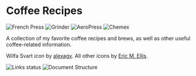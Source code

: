 # Coffee Recipes

![French Press](https://cdn.rawgit.com/andmos/Coffee/master/img/FrenchPress.svg)
![Grinder](https://cdn.rawgit.com/andmos/Coffee/master/img/Grinder.svg)
![AeroPress](https://cdn.rawgit.com/andmos/Coffee/master/img/AeroPress.svg)
![Chemex](https://cdn.rawgit.com/andmos/Coffee/master/img/Chemex.svg)

A collection of my favorite coffee recipes and brews, as well as other useful coffee-related information.

Wilfa Svart icon by [alexagv](https://github.com/alexagv). All other icons by [Eric M. Ellis](http://thenounproject.com/ericellis/).

![Links status](https://github.com/andmos/Coffee/actions/workflows/VerifyLinks.yml/badge.svg)
![Document Structure](https://github.com/andmos/Coffee/actions/workflows/VerifyDocument.yml/badge.svg)
